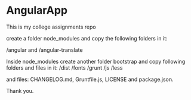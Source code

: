# AngularApp
This is my college assignments repo

create a folder node_modules and copy the following folders in it:

/angular and
/angular-translate

Inside node_modules create another folder bootstrap and copy following folders and files in it:
/dist
/fonts
/grunt
/js
/less

and files: CHANGELOG.md, Gruntfile.js, LICENSE and package.json.

Thank you.
